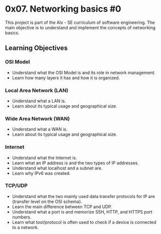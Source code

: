 # 0x07. Networking basics #0

This project is part of the Alx - SE curriculum of software engineering. The main objective is to understand and implement the concepts of networking basics.

## Learning Objectives

### OSI Model
- Understand what the OSI Model is and its role in network management.
- Learn how many layers it has and how it is organized.

### Local Area Network (LAN)
- Understand what a LAN is.
- Learn about its typical usage and geographical size.

### Wide Area Network (WAN)
- Understand what a WAN is.
- Learn about its typical usage and geographical size.

### Internet
- Understand what the Internet is.
- Learn what an IP address is and the two types of IP addresses.
- Understand what localhost and a subnet are.
- Learn why IPv6 was created.

### TCP/UDP
- Understand what the two mainly used data transfer protocols for IP are (transfer level on the OSI schema).
- Learn the main difference between TCP and UDP.
- Understand what a port is and memorize SSH, HTTP, and HTTPS port numbers.
- Learn what tool/protocol is often used to check if a device is connected to a network.

